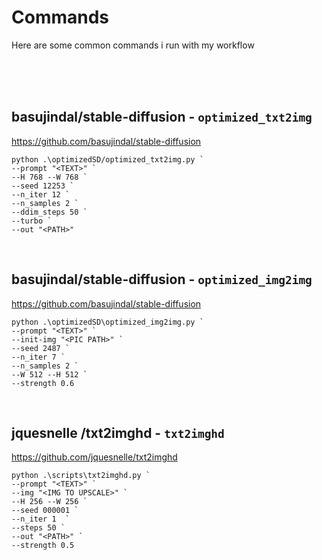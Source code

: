 # Commands
Here are some common commands i run with my workflow

<br>
<br>
<br>


## basujindal/stable-diffusion - `optimized_txt2img`
https://github.com/basujindal/stable-diffusion

```
python .\optimizedSD/optimized_txt2img.py `
--prompt "<TEXT>" `
--H 768 --W 768 `
--seed 12253 `
--n_iter 12 `
--n_samples 2 `
--ddim_steps 50 `
--turbo `
--out "<PATH>"
```

<br>


## basujindal/stable-diffusion - `optimized_img2img`
https://github.com/basujindal/stable-diffusion

```
python .\optimizedSD\optimized_img2img.py `
--prompt "<TEXT>" `
--init-img "<PIC PATH>" `
--seed 2487 `
--n_iter 7 `
--n_samples 2 `
--W 512 --H 512 `
--strength 0.6
```

<br>

## jquesnelle /txt2imghd - `txt2imghd`
https://github.com/jquesnelle/txt2imghd

```
python .\scripts\txt2imghd.py `
--prompt "<TEXT>" `
--img "<IMG TO UPSCALE>" `
--H 256 --W 256 `
--seed 000001 `
--n_iter 1  `
--steps 50 `
--out "<PATH>" `
--strength 0.5
```